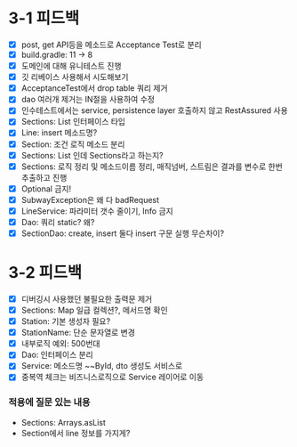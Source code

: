 # 3-1 피드백

- [x] post, get API등을 메소드로 Acceptance Test로 분리
- [x] build.gradle: 11 -> 8
- [x] 도메인에 대해 유니테스트 진행
- [x] 깃 리베이스 사용해서 시도해보기
- [x] AcceptanceTest에서 drop table 쿼리 제거
- [x] dao 여러개 제거는 IN절을 사용하여 수정
- [x] 인수테스트에서는 service, persistence layer 호출하지 않고 RestAssured 사용
- [x] Sections: List 인터페이스 타입
- [x] Line: insert 메소드명?
- [x] Section: 조건 로직 메소드 분리
- [x] Sections: List<Station> 인데 Sections라고 하는지?
- [x] Sections: 로직 정리 및 메소드이름 정리, 매직넘버, 스트림은 결과를 변수로 한번 추출하고 진행
- [x] Optional 금지!
- [x] SubwayException은 왜 다 badRequest
- [x] LineService: 파라미터 갯수 줄이기, Info 금지
- [x] Dao: 쿼리 static? 왜?
- [x] SectionDao: create, insert 둘다 insert 구문 실행 무슨차이?

# 3-2 피드백

- [x] 디버깅시 사용했던 불필요한 출력문 제거
- [x] Sections: Map 일급 컬렉션?, 메서드명 확인
- [x] Station: 기본 생성자 필요?
- [x] StationName: 단순 문자열로 변경
- [x] 내부로직 예외: 500번대
- [x] Dao: 인터페이스 분리
- [x] Service: 메소드명 ~~ById, dto 생성도 서비스로
- [x] 중복역 체크는 비즈니스로직으로 Service 레이어로 이동

### 적용에 질문 있는 내용
- Sections: Arrays.asList
- Section에서 line 정보를 가지게?